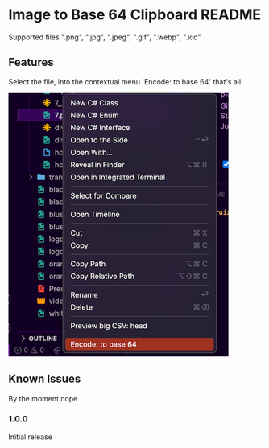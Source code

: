 # Image to Base 64 Clipboard README

Supported files  ".png", ".jpg", ".jpeg", ".gif", ".webp", ".ico"

## Features

Select the file, into the contextual menu 'Encode: to base 64' that's all

![feature X](contextual-menu.png)


## Known Issues

By the moment nope
### 1.0.0

Initial release
